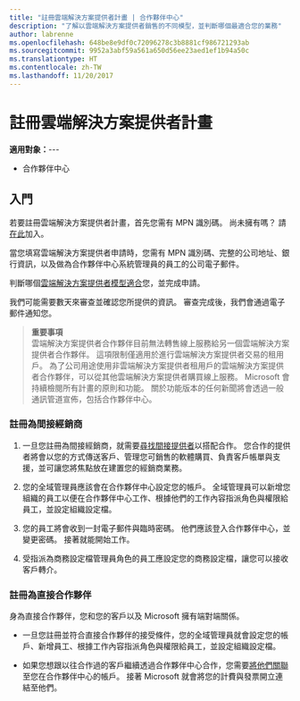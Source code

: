 ```yaml
---
title: "註冊雲端解決方案提供者計畫 | 合作夥伴中心"
description: "了解以雲端解決方案提供者銷售的不同模型，並判斷哪個最適合您的業務"
author: labrenne
ms.openlocfilehash: 648be8e9df0c72096278c3b8881cf986721293ab
ms.sourcegitcommit: 9952a3abf59a561a650d56ee23aed1ef1b94a50c
ms.translationtype: HT
ms.contentlocale: zh-TW
ms.lasthandoff: 11/20/2017
---
```

# <a name="enroll-in-the-cloud-solution-provider-program"></a>註冊雲端解決方案提供者計畫

**適用對象：**---

-  合作夥伴中心


## <a name="get-started"></a>入門

若要註冊雲端解決方案提供者計畫，首先您需有 MPN 識別碼。 尚未擁有嗎？ 請[在此](https://epe.mspartner.microsoft.com/EPE/portal/en-US?partnerid=)加入。

當您填寫雲端解決方案提供者申請時，您需有 MPN 識別碼、完整的公司地址、銀行資訊，以及做為合作夥伴中心系統管理員的員工的公司電子郵件。

判斷哪個[雲端解決方案提供者模型適合](http://partner-l1.microsoft.com/cloud-solution-provider-direct-or-indirect.html?ocid=cx-pcprograms-cspprogram-tellusmorebusiness)您，並完成申請。 

我們可能需要數天來審查並確認您所提供的資訊。 審查完成後，我們會通過電子郵件通知您。

>**重要事項**<br> 雲端解決方案提供者合作夥伴目前無法轉售線上服務給另一個雲端解決方案提供者合作夥伴。 這項限制僅適用於進行雲端解決方案提供者交易的租用戶。 為了公司用途使用非雲端解決方案提供者租用戶的雲端解決方案提供者合作夥伴，可以從其他雲端解決方案提供者購買線上服務。 Microsoft 會持續檢閱所有計畫的原則和功能。 關於功能版本的任何新聞將會透過一般通訊管道宣佈，包括合作夥伴中心。

### <a name="enroll-as-an-indirect-reseller"></a>註冊為間接經銷商

1. 一旦您註冊為間接經銷商，就需要[尋找間接提供者](https://partnercenter.microsoft.com/partner/find-a-provider)以搭配合作。 您合作的提供者將會以您的方式傳送客戶、管理您可銷售的軟體購買、負責客戶帳單與支援，並可讓您將焦點放在建置您的經銷商業務。

2. 您的全域管理員應該會在合作夥伴中心設定您的帳戶。 全域管理員可以新增您組織的員工以便在合作夥伴中心工作、根據他們的工作內容指派角色與權限給員工，並設定組織設定檔。

3. 您的員工將會收到一封電子郵件與臨時密碼。 他們應該登入合作夥伴中心，並變更密碼。 接著就能開始工作。

4. 受指派為商務設定檔管理員角色的員工應設定您的商務設定檔，讓您可以接收客戶轉介。

### <a name="enroll-as-a-direct-partner"></a>註冊為直接合作夥伴

身為直接合作夥伴，您和您的客戶以及 Microsoft 擁有端對端關係。

- 一旦您註冊並符合直接合作夥伴的接受條件，您的全域管理員就會設定您的帳戶、新增員工、根據工作內容指派角色與權限給員工，並設定組織設定檔。 

- 如果您想跟以往合作過的客戶繼續透過合作夥伴中心合作，您需要[將他們關聯](request-a-relationship-with-a-customer.md)至您在合作夥伴中心的帳戶。  接著 Microsoft 就會將您的計費與發票開立連結至他們。 






